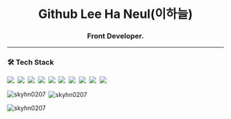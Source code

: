 
<h1 align="center">Github Lee Ha Neul(이하늘)</h1>
<h3 align="center">Front Developer.</h3>

---

<h3 align="left">🛠 Tech Stack</h3>

<p dir="auto"><a target="_blank" rel="noopener noreferrer nofollow" href="https://camo.githubusercontent.com/38ca492be962ee49033ba1fbb4310977227a0ff86e9920baf8d2d9cdc68f60e8/68747470733a2f2f696d672e736869656c64732e696f2f62616467652f48544d4c2d4533344632363f7374796c653d666c6174266c6f676f3d48544d4c35266c6f676f436f6c6f723d7768697465"><img src="https://camo.githubusercontent.com/38ca492be962ee49033ba1fbb4310977227a0ff86e9920baf8d2d9cdc68f60e8/68747470733a2f2f696d672e736869656c64732e696f2f62616467652f48544d4c2d4533344632363f7374796c653d666c6174266c6f676f3d48544d4c35266c6f676f436f6c6f723d7768697465" data-canonical-src="https://img.shields.io/badge/HTML-E34F26?style=flat&amp;logo=HTML5&amp;logoColor=white" style="max-width: 100%;"></a>&nbsp;
<a target="_blank" rel="noopener noreferrer nofollow" href="https://camo.githubusercontent.com/fda3fd382efeb1b213249a5f5e1779f7598f352eb3777c834fdab91a7cad81ff/68747470733a2f2f696d672e736869656c64732e696f2f62616467652f4353532d3135373242363f7374796c653d666c6174266c6f676f3d43535333266c6f676f436f6c6f723d7768697465"><img src="https://camo.githubusercontent.com/fda3fd382efeb1b213249a5f5e1779f7598f352eb3777c834fdab91a7cad81ff/68747470733a2f2f696d672e736869656c64732e696f2f62616467652f4353532d3135373242363f7374796c653d666c6174266c6f676f3d43535333266c6f676f436f6c6f723d7768697465" data-canonical-src="https://img.shields.io/badge/CSS-1572B6?style=flat&amp;logo=CSS3&amp;logoColor=white" style="max-width: 100%;"></a>&nbsp;
<a target="_blank" rel="noopener noreferrer nofollow" href="https://camo.githubusercontent.com/cfc15bdb0bb82f952d3d3efa9486e4ae5d90bebb3460de63c6100cc0713c4a22/68747470733a2f2f696d672e736869656c64732e696f2f62616467652f4a6176615363726970742d4637444631453f7374796c653d666c6174266c6f676f3d4a617661536372697074266c6f676f436f6c6f723d7768697465"><img src="https://camo.githubusercontent.com/cfc15bdb0bb82f952d3d3efa9486e4ae5d90bebb3460de63c6100cc0713c4a22/68747470733a2f2f696d672e736869656c64732e696f2f62616467652f4a6176615363726970742d4637444631453f7374796c653d666c6174266c6f676f3d4a617661536372697074266c6f676f436f6c6f723d7768697465" data-canonical-src="https://img.shields.io/badge/JavaScript-F7DF1E?style=flat&amp;logo=JavaScript&amp;logoColor=white" style="max-width: 100%;"></a>&nbsp;
<a target="_blank" rel="noopener noreferrer nofollow" href="https://camo.githubusercontent.com/2c8abd50ba9d5c3b0157a7c83e7ebda026f550a4d4a045c74a7683c41540a888/68747470733a2f2f696d672e736869656c64732e696f2f62616467652f547970655363726970742d3331373843363f7374796c653d666c6174266c6f676f3d54797065536372697074266c6f676f436f6c6f723d7768697465"><img src="https://camo.githubusercontent.com/2c8abd50ba9d5c3b0157a7c83e7ebda026f550a4d4a045c74a7683c41540a888/68747470733a2f2f696d672e736869656c64732e696f2f62616467652f547970655363726970742d3331373843363f7374796c653d666c6174266c6f676f3d54797065536372697074266c6f676f436f6c6f723d7768697465" data-canonical-src="https://img.shields.io/badge/TypeScript-3178C6?style=flat&amp;logo=TypeScript&amp;logoColor=white" style="max-width: 100%;"></a>&nbsp;
<a target="_blank" rel="noopener noreferrer nofollow" href="https://camo.githubusercontent.com/cc36f0bb6c4c413ad968a78ed48a323c930a098f69b6fec71028be56f2d950c5/68747470733a2f2f696d672e736869656c64732e696f2f62616467652f52656163742d3631444146423f7374796c653d666c6174266c6f676f3d5265616374266c6f676f436f6c6f723d7768697465"><img src="https://camo.githubusercontent.com/cc36f0bb6c4c413ad968a78ed48a323c930a098f69b6fec71028be56f2d950c5/68747470733a2f2f696d672e736869656c64732e696f2f62616467652f52656163742d3631444146423f7374796c653d666c6174266c6f676f3d5265616374266c6f676f436f6c6f723d7768697465" data-canonical-src="https://img.shields.io/badge/React-61DAFB?style=flat&amp;logo=React&amp;logoColor=white" style="max-width: 100%;"></a>&nbsp;
<a target="_blank" rel="noopener noreferrer nofollow" href="https://camo.githubusercontent.com/8d4dada41caa8e1df0b4f3d7542f9a3f89fd08c5f00eb2bf64d6dbfbe12f7b40/68747470733a2f2f696d672e736869656c64732e696f2f62616467652f52656475782d3736344142433f7374796c653d666c6174266c6f676f3d5265647578266c6f676f436f6c6f723d7768697465"><img src="https://camo.githubusercontent.com/8d4dada41caa8e1df0b4f3d7542f9a3f89fd08c5f00eb2bf64d6dbfbe12f7b40/68747470733a2f2f696d672e736869656c64732e696f2f62616467652f52656475782d3736344142433f7374796c653d666c6174266c6f676f3d5265647578266c6f676f436f6c6f723d7768697465" data-canonical-src="https://img.shields.io/badge/Redux-764ABC?style=flat&amp;logo=Redux&amp;logoColor=white" style="max-width: 100%;"></a>&nbsp;
<a target="_blank" rel="noopener noreferrer nofollow" href="https://camo.githubusercontent.com/9b05634f0aed6e64b7125f989524f07053a11ed5ee6344a188f27a14fba8e241/68747470733a2f2f696d672e736869656c64732e696f2f62616467652f5265616374526f757465722d4341343234353f7374796c653d666c6174266c6f676f3d5265616374526f75746572266c6f676f436f6c6f723d7768697465"><img src="https://camo.githubusercontent.com/9b05634f0aed6e64b7125f989524f07053a11ed5ee6344a188f27a14fba8e241/68747470733a2f2f696d672e736869656c64732e696f2f62616467652f5265616374526f757465722d4341343234353f7374796c653d666c6174266c6f676f3d5265616374526f75746572266c6f676f436f6c6f723d7768697465" data-canonical-src="https://img.shields.io/badge/ReactRouter-CA4245?style=flat&amp;logo=ReactRouter&amp;logoColor=white" style="max-width: 100%;"></a>&nbsp;
<a target="_blank" rel="noopener noreferrer nofollow" href="https://camo.githubusercontent.com/1aea5525567384b0e55b24dcc65f42e11ade0c99b9945ed07a2fe6c1f83e7c66/68747470733a2f2f696d672e736869656c64732e696f2f62616467652f5461696c77696e644353532d3036423644343f7374796c653d666c6174266c6f676f3d5461696c77696e64435353266c6f676f436f6c6f723d7768697465"><img src="https://camo.githubusercontent.com/1aea5525567384b0e55b24dcc65f42e11ade0c99b9945ed07a2fe6c1f83e7c66/68747470733a2f2f696d672e736869656c64732e696f2f62616467652f5461696c77696e644353532d3036423644343f7374796c653d666c6174266c6f676f3d5461696c77696e64435353266c6f676f436f6c6f723d7768697465" data-canonical-src="https://img.shields.io/badge/TailwindCSS-06B6D4?style=flat&amp;logo=TailwindCSS&amp;logoColor=white" style="max-width: 100%;"></a>&nbsp;
<a target="_blank" rel="noopener noreferrer nofollow" href="https://camo.githubusercontent.com/7ff777318e5045b470af4680e4ac180b52de6ca9242f0d244de532acd22fc674/68747470733a2f2f696d672e736869656c64732e696f2f62616467652f426f6f7473747261702d3739353242333f7374796c653d666c6174266c6f676f3d426f6f747374726170266c6f676f436f6c6f723d7768697465"><img src="https://camo.githubusercontent.com/7ff777318e5045b470af4680e4ac180b52de6ca9242f0d244de532acd22fc674/68747470733a2f2f696d672e736869656c64732e696f2f62616467652f426f6f7473747261702d3739353242333f7374796c653d666c6174266c6f676f3d426f6f747374726170266c6f676f436f6c6f723d7768697465" data-canonical-src="https://img.shields.io/badge/Bootstrap-7952B3?style=flat&amp;logo=Bootstrap&amp;logoColor=white" style="max-width: 100%;"></a>&nbsp;
<a target="_blank" rel="noopener noreferrer nofollow" href="https://camo.githubusercontent.com/eee38ff4036b486aab0b8775a29ae24d3e1bd5a6bf589fcb1e45a59ad4775add/68747470733a2f2f696d672e736869656c64732e696f2f62616467652f7374796c6564436f6d706f6e656e74732d4442373039333f7374796c653d666c6174266c6f676f3d7374796c6564436f6d706f6e656e7473266c6f676f436f6c6f723d7768697465"><img src="https://camo.githubusercontent.com/eee38ff4036b486aab0b8775a29ae24d3e1bd5a6bf589fcb1e45a59ad4775add/68747470733a2f2f696d672e736869656c64732e696f2f62616467652f7374796c6564436f6d706f6e656e74732d4442373039333f7374796c653d666c6174266c6f676f3d7374796c6564436f6d706f6e656e7473266c6f676f436f6c6f723d7768697465" data-canonical-src="https://img.shields.io/badge/styledComponents-DB7093?style=flat&amp;logo=styledComponents&amp;logoColor=white" style="max-width: 100%;"></a>&nbsp;



<p><img align="left" src="https://github-readme-stats.vercel.app/api/top-langs?username=skyhn0207&show_icons=true&locale=en&layout=compact" alt="skyhn0207" /></p>

<p>&nbsp;<img align="center" src="https://github-readme-stats.vercel.app/api?username=skyhn0207&show_icons=true&locale=en" alt="skyhn0207" /></p>

<p><img align="center" src="https://github-readme-streak-stats.herokuapp.com/?user=skyhn0207&" alt="skyhn0207" /></p>
